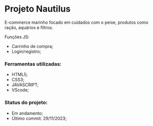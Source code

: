 # Projeto Nautilus

E-commerce marinho focado em cuidados com o peixe, produtos como ração, aquários e filtros.

Funções JS:

- Carrinho de compra;
- Login/registro;

### Ferramentas utilizadas:

- HTML5;
- CSS3;
- JAVASCRIPT;
- VScode;

### Status do projeto:

- Em andamento;
- Último commit: 29/11/2023;
